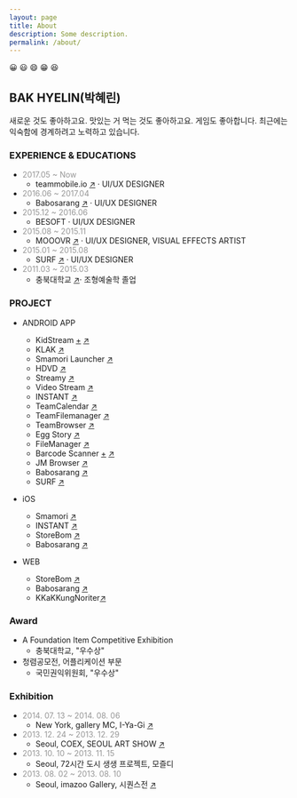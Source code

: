 ```yaml
---
layout: page
title: About
description: Some description.
permalink: /about/
---
```


<!-- <img itemprop="image" class="img-rounded" src="#" alt="jamy"> -->
😀 😃 😄 😁 😆
## BAK HYELIN(박혜린) 
새로운 것도 좋아하고요. 맛있는 거 먹는 것도 좋아하고요. 게임도 좋아합니다. 
최근에는 익숙함에 경계하려고 노력하고 있습니다.

### EXPERIENCE & EDUCATIONS
+ <span style="color: #969696;"> 2017.05 ~ Now </span>
  + teammobile.io <a href="https://www.teammobile.io/" target="_blank">↗</a> · UI/UX DESIGNER
+ <span style="color: #969696;">2016.06 ~ 2017.04</span>
  + Babosarang <a href="http://www.babosarang.co.kr/" target="_blank">↗</a> · UI/UX DESIGNER
+ <span style="color: #969696;">2015.12 ~ 2016.06</span>
  + BESOFT · UI/UX DESIGNER
+ <span style="color: #969696;">2015.08 ~ 2015.11</span>
  + MOOOVR <a href="http://mooovr.com/" target="_blank">↗</a> · UI/UX DESIGNER, VISUAL EFFECTS ARTIST
+ <span style="color: #969696;">2015.01 ~ 2015.08</span>
  + SURF <a href="https://play.google.com/store/apps/developer?id=SURF+Inc" target="_blank">↗</a> · UI/UX DESIGNER
+ <span style="color: #969696;">2011.03 ~ 2015.03</span>
  + 충북대학교 <a href="https://www.cbnu.ac.kr/www/index.do" target="_blank">↗</a>· 조형예술학 졸업

### PROJECT
+ ANDROID APP
  + KidStream [+](https://crazyjamy.github.io/kidsvideoapp/) <a href="https://play.google.com/store/apps/details?id=io.tm.kids.vstream" target="_blank">↗</a>
  + KLAK <a href="https://play.google.com/store/apps/details?id=io.jmobile.tm.klak" target="_blank">↗</a>
  + Smamori Launcher <a href="https://play.google.com/store/apps/details?id=jsecurity.launcher.smamori" target="_blank">↗</a>
  + HDVD <a href="https://play.google.com/store/apps/details?id=com.ne.hdv">↗</a>
  + Streamy <a href="https://play.google.com/store/apps/details?id=com.fms.streamy" target="_blank">↗</a>
  + Video Stream <a href="https://play.google.com/store/apps/details?id=io.jmobile.video.browser" target="_blank">↗</a>
  + INSTANT <a href="https://play.google.com/store/apps/details?id=io.jmobile.instant" target="_blank">↗</a>
  + TeamCalendar <a href="https://play.google.com/store/apps/details?id=io.jmobile.tm.calendar" target="_blank">↗</a>
  + TeamFilemanager <a href="https://play.google.com/store/apps/details?id=jiran.com.tmfilemanager" target="_blank">↗</a>
  + TeamBrowser <a href="https://play.google.com/store/apps/details?id=io.jmobile.tm.browser" target="_blank">↗</a>
  + Egg Story <a href="https://play.google.com/store/apps/details?id=com.jirantech.eggstory" target="_blank">↗</a>
  + FileManager <a href="https://play.google.com/store/apps/details?id=myfilemanager.jiran.com.myfilemanager" target="_blank">↗</a>
  + Barcode Scanner [+](https://crazyjamy.github.io/barcode_scanner/) [↗](https://play.google.com/store/apps/details?id=io.jmobile.jmscanner)
  + JM Browser <a href="https://play.google.com/store/apps/details?id=io.jmobile.browser" target="_blank">↗</a>
  + Babosarang <a href="https://play.google.com/store/apps/details?id=com.mbabo.android" target="_blank">↗</a>
  + SURF <a href="https://play.google.com/store/apps/developer?id=SURF+Inc." target="_blank">↗</a>
  
+ iOS 
  + Smamori <a href="https://apps.apple.com/jp/app/%E3%82%B9%E3%83%9E%E3%83%A2%E3%83%AA/id1457657028" target="_blank">↗</a>
  + INSTANT <a href="https://apps.apple.com/us/app/repost-via-instant/id1343046782">↗</a>
  + StoreBom <a href="https://apps.apple.com/kr/app/%EC%8A%A4%ED%86%A0%EC%96%B4%EB%B4%84/id1196248800" target="_blank">↗</a>
  + Babosarang <a href="https://apps.apple.com/kr/app/%EB%B0%94%EB%B3%B4%EC%82%AC%EB%9E%91-%EB%94%94%EC%9E%90%EC%9D%B8-%EC%87%BC%ED%95%91%EB%AA%B0-babosarang/id786401379?mt=8&ign-mpt=uo%3D4" target="_blank">↗</a>

+ WEB
  + StoreBom <a href="https://store.bom.co.kr/" target="_blank">↗</a>
  + Babosarang <a href="http://babosarang.co.kr/" target="_blank">↗</a>
  + KKaKKungNoriter<a href="http://kkakkungnoriter.com/" target="_blank">↗</a>
 
### Award
- A Foundation Item Competitive Exhibition
  - 충북대학교, "우수상"
- 청렴공모전, 어플리케이션 부문
  - 국민권익위원회, "우수상"

### Exhibition
+ <span style="color: #969696;">2014. 07. 13 ~ 2014. 08. 06</span>
  + New York, gallery MC, I-Ya-Gi <a href="http://www.gallerymc.org/h/i-ya-gi-that-connote-you-and-me/" target="_blank">↗</a>
+ <span style="color: #969696;">2013. 12. 24 ~ 2013. 12. 29</span>
  + Seoul, COEX, SEOUL ART SHOW <a href="http://seoulartshow.com/n_sub02/2014_02_01.php" target="_blank">↗</a>
+ <span style="color: #969696;">2013. 10. 10 ~ 2013. 11. 15</span>
  + Seoul, 72시간 도시 생생 프로젝트, 모즐디
+ <span style="color: #969696;">2013. 08. 02 ~ 2013. 08. 10</span>
  + Seoul, imazoo Gallery, 시퀀스전 <a href="http://www.imazoo.com/index.htm" target="_blank">↗</a>
